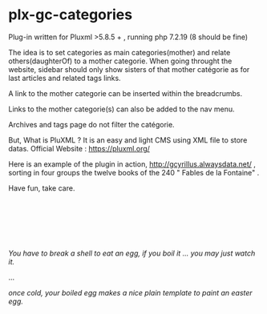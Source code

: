# plx-gc-categories

Plug-in written for Pluxml >5.8.5 + , running php 7.2.19 (8 should be fine)

The idea is to set categories as main categories(mother) and relate others(daughterOf) to a mother categorie.
When going throught the website, sidebar should only show sisters of that mother catégorie as for last articles and related tags links.

A link to the mother categorie can be inserted within the breadcrumbs. 

Links to the mother categorie(s) can also be added to the nav menu.

Archives and tags page do not filter the catégorie.

But, What is PluXML ?
It is an easy and light CMS using XML file to store datas.
Official Website : https://pluxml.org/ 

Here is an example of the plugin in action, 
http://gcyrillus.alwaysdata.net/ ,
sorting in four groups the twelve books of the 240 " Fables de la Fontaine" . 

Have fun, take care.

<br><br><br><br><br>

*You have to break a shell to eat an egg, if you boil it ... you may just watch it.*

...

*once cold, your boiled egg makes a nice plain template to paint an easter egg.*
